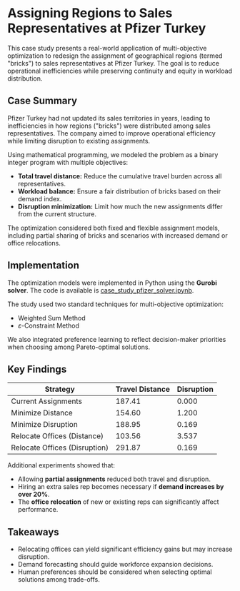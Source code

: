 # Assigning Regions to Sales Representatives at Pfizer Turkey

This case study presents a real-world application of multi-objective optimization to redesign the assignment of geographical regions (termed "bricks") to sales representatives at Pfizer Turkey. The goal is to reduce operational inefficiencies while preserving continuity and equity in workload distribution.

## Case Summary

Pfizer Turkey had not updated its sales territories in years, leading to inefficiencies in how regions ("bricks") were distributed among sales representatives. The company aimed to improve operational efficiency while limiting disruption to existing assignments.

Using mathematical programming, we modeled the problem as a binary integer program with multiple objectives:

- **Total travel distance:** Reduce the cumulative travel burden across all representatives.
- **Workload balance:** Ensure a fair distribution of bricks based on their demand index.
- **Disruption minimization:** Limit how much the new assignments differ from the current structure.

The optimization considered both fixed and flexible assignment models, including partial sharing of bricks and scenarios with increased demand or office relocations.

## Implementation

The optimization models were implemented in Python using the **Gurobi solver**. The code is available is [case_study_pfizer_solver.ipynb](case_study_pfizer_solver.ipynb).

The study used two standard techniques for multi-objective optimization:

- Weighted Sum Method
- $\varepsilon$-Constraint Method

We also integrated preference learning to reflect decision-maker priorities when choosing among Pareto-optimal solutions.

## Key Findings

| Strategy                      | Travel Distance | Disruption |
| ----------------------------- | --------------- | ---------- |
| Current Assignments           | 187.41          | 0.000      |
| Minimize Distance             | 154.60          | 1.200      |
| Minimize Disruption           | 188.95          | 0.169      |
| Relocate Offices (Distance)   | 103.56          | 3.537      |
| Relocate Offices (Disruption) | 291.87          | 0.169      |

Additional experiments showed that:

- Allowing **partial assignments** reduced both travel and disruption.
- Hiring an extra sales rep becomes necessary if **demand increases by over 20%**.
- The **office relocation** of new or existing reps can significantly affect performance.

## Takeaways

- Relocating offices can yield significant efficiency gains but may increase disruption.
- Demand forecasting should guide workforce expansion decisions.
- Human preferences should be considered when selecting optimal solutions among trade-offs.
